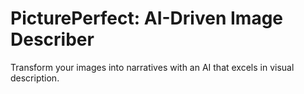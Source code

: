 # PicturePerfect: AI-Driven Image Describer
 Transform your images into narratives with an AI that excels in visual description.
